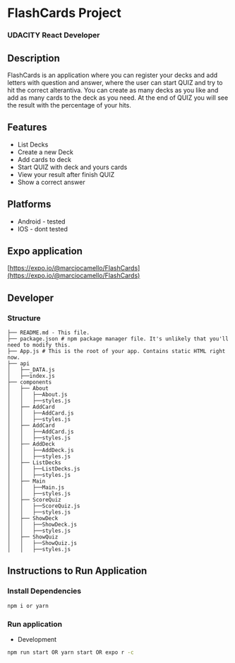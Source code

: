 # FlashCards Project 

### UDACITY React Developer

## Description

FlashCards is an application where you can register your decks and add letters with question and answer, 
where the user can start QUIZ and try to hit the correct alterantiva. 
You can create as many decks as you like and add as many cards to the deck as you need. 
At the end of QUIZ you will see the result with the percentage of your hits.

## Features

* List Decks
* Create a new Deck
* Add cards to deck
* Start QUIZ with deck and yours cards
* View your result after finish QUIZ
* Show a correct answer

## Platforms

* Android - tested
* IOS - dont tested

## Expo application

[https://expo.io/@marciocamello/FlashCards](https://expo.io/@marciocamello/FlashCards)

## Developer

### Structure

```
├── README.md - This file.
├── package.json # npm package manager file. It's unlikely that you'll need to modify this.
├── App.js # This is the root of your app. Contains static HTML right now.
├── api
│   ├──_DATA.js
│   ├──index.js
├── components 
│   ├── About
│   │   ├──About.js
│   │   ├──styles.js
│   ├── AddCard
│   │   ├──AddCard.js
│   │   ├──styles.js
│   ├── AddCard
│   │   ├──AddCard.js
│   │   ├──styles.js
│   ├── AddDeck
│   │   ├──AddDeck.js
│   │   ├──styles.js
│   ├── ListDecks
│   │   ├──ListDecks.js
│   │   ├──styles.js
│   ├── Main
│   │   ├──Main.js
│   │   ├──styles.js
│   ├── ScoreQuiz
│   │   ├──ScoreQuiz.js
│   │   ├──styles.js
│   ├── ShowDeck
│   │   ├──ShowDeck.js
│   │   ├──styles.js
│   ├── ShowQuiz
│   │   ├──ShowQuiz.js
│   │   ├──styles.js
```

## Instructions to Run Application

### Install Dependencies

```bash
npm i or yarn
```

### Run application

- Development

```bash
npm run start OR yarn start OR expo r -c
```

